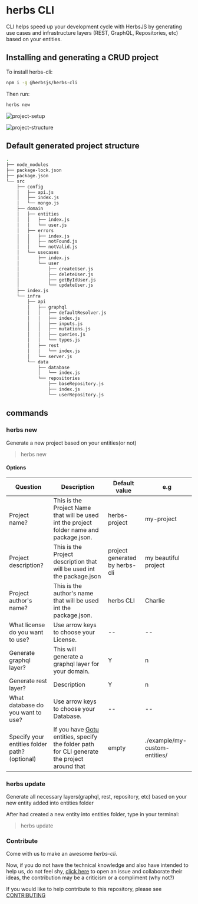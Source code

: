 # herbs CLI

CLI helps speed up your development cycle with HerbsJS by generating use cases and infrastructure layers (REST, GraphQL, Repositories, etc) based on your entities.

## Installing and generating a CRUD project

To install herbs-cli:

```bash
npm i -g @herbsjs/herbs-cli 
```

Then run:

```bash
herbs new 
```

![project-setup](./docs/ex2.png)

![project-structure](./docs/gif.gif)

## Default generated project structure

```bash
.
├── node_modules
├── package-lock.json
├── package.json
└── src
    ├── config
    │   ├── api.js
    │   ├── index.js
    │   └── mongo.js
    ├── domain
    │   ├── entities
    │   │   ├── index.js
    │   │   └── user.js
    │   ├── errors
    │   │   ├── index.js
    │   │   ├── notFound.js
    │   │   └── notValid.js
    │   └── usecases
    │       ├── index.js
    │       └── user
    │           ├── createUser.js
    │           ├── deleteUser.js
    │           ├── getByIdUser.js
    │           └── updateUser.js
    ├── index.js
    └── infra
        ├── api
        │   ├── graphql
        │   │   ├── defaultResolver.js
        │   │   ├── index.js
        │   │   ├── inputs.js
        │   │   ├── mutations.js
        │   │   ├── queries.js
        │   │   └── types.js
        │   ├── rest
        │   │   └── index.js
        │   └── server.js
        └── data
            ├── database
            │   └── index.js
            └── repositories
                ├── baseRepository.js
                ├── index.js
                └── userRepository.js
```

## commands

### herbs new

Generate a new project based on your entities(or not)

> herbs new

#### Options

| Question | Description | Default value | e.g |
|--|--|--|--|
| Project name? | This is the Project Name that will be used int the project folder name and package.json. | herbs-project | my-project
| Project description? | This is the Project description that will be used int the package.json | project generated by herbs-cli | my beautiful project
| Project author's name? | This is the author's name that will be used int the package.json. | herbs CLI | Charlie
What license do you want to use? | Use arrow keys to choose your License. | -- | -- |
Generate graphql layer? | This will generate a graphql layer for your domain. | Y | n |
Generate rest layer? | Description | Y | n |
What database do you want to use? | Use arrow keys to choose your Database. | -- | -- |
Specify your entities folder path? (optional) | If you have [Gotu](https://github.com/herbsjs/gotu) entities, specify the folder path for CLI generate the project around that | empty | ./example/my-custom-entities/ |

### herbs update

Generate all necessary layers(graphql, rest, repository, etc) based on your new entity added into entities folder

After had created a new entity into entities folder, type in your terminal:
> herbs update

### Contribute

Come with us to make an awesome *herbs-cli*.

Now, if you do not have the technical knowledge and also have intended to help us, do not feel shy, [click here](https://github.com/herbsjs/herbs-cli/issues) to open an issue and collaborate their ideas, the contribution may be a criticism or a compliment (why not?)

If you would like to help contribute to this repository, please see [CONTRIBUTING](https://github.com/herbsjs/herbs-cli/blob/master/.github/CONTRIBUTING.md)
